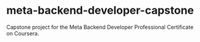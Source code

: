 # meta-backend-developer-capstone
Capstone project for the Meta Backend Developer Professional Certificate on Coursera.
